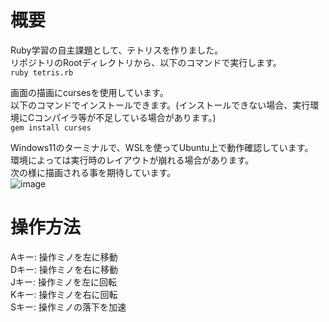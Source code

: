 # 概要
Ruby学習の自主課題として、テトリスを作りました。  
リポジトリのRootディレクトリから、以下のコマンドで実行します。  
```ruby tetris.rb```  

画面の描画にcursesを使用しています。  
以下のコマンドでインストールできます。(インストールできない場合、実行環境にCコンパイラ等が不足している場合があります。)  
```gem install curses```  

Windows11のターミナルで、WSLを使ってUbuntu上で動作確認しています。  
環境によっては実行時のレイアウトが崩れる場合があります。  
次の様に描画される事を期待しています。  
![image](https://github.com/luxiar-iwao/tetris/assets/112614072/509b4485-2641-47f6-a424-7310417da6b3)


# 操作方法
Aキー: 操作ミノを左に移動  
Dキー: 操作ミノを右に移動  
Jキー: 操作ミノを左に回転  
Kキー: 操作ミノを右に回転  
Sキー: 操作ミノの落下を加速  
